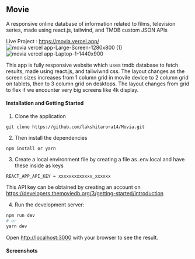## Movie
A responsive online database of information related to films, television series, made using react.js, tailwind, and TMDB custom JSON APIs

Live Project : https://movia.vercel.app/
![movia vercel app-Large-Screen-1280x800 (1)](https://user-images.githubusercontent.com/44324506/157182241-0fa49683-99a4-4b6c-a2a9-55b616fae17a.png)
![movia vercel app-Laptop-1-1440x900](https://user-images.githubusercontent.com/44324506/157182246-07b2c5d8-5fbf-4d21-8e3c-a26f992325c4.png)


This app is fully responsive website which uses tmdb database to fetch results, made using react.js, and tailwiwnd css. The layout changes as the screen sizes increases from 1 column grid in movile device to 2 column grid on tablets, then to 3 column grid on desktops. The layout changes from grid to flex if we encounter very big screens like 4k display.

#### Installation and Getting Started

1. Clone the application

```
git clone https://github.com/lakshitarora14/Movia.git

```
2. Then install the dependencies

```
npm install or yarn 
```
3. Create a local environment file by creating a file as .env.local and have these inside as keys

```
REACT_APP_API_KEY = xxxxxxxxxxxxx_xxxxxx

```
This API key can be obtained by creating an account on https://developers.themoviedb.org/3/getting-started/introduction

4. Run the development server:

```bash
npm run dev
# or
yarn dev
```

Open [http://localhost:3000](http://localhost:3000) with your browser to see the result.

#### Screenshots


